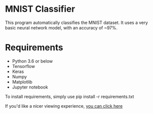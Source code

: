 # MNIST Classifier

This program automatically classifies the MNIST dataset. It uses a very basic neural network model, with an accuracy of ~97%.

# Requirements
- Python 3.6 or below
- Tensorflow
- Keras
- Numpy
- Matplotlib
- Jupyter notebook 


To install requirements, simply use pip install -r requirements.txt

If you'd like a nicer viewing experience, [you can click here](https://nbviewer.jupyter.org/github/awassef/mnist_classifier/blob/main/train_test.ipynb)
